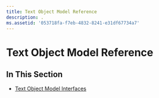 ```yaml
---
title: Text Object Model Reference
description: .
ms.assetid: '053718fa-f7eb-4832-8241-e31df67734a7'
---
```


# Text Object Model Reference

## In This Section

-   [Text Object Model Interfaces](bumper-text-object-model-reference-interfaces.md)

 

 




